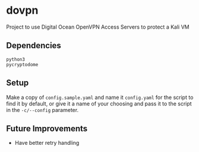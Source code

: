 # dovpn
Project to use Digital Ocean OpenVPN Access Servers to protect a Kali VM

## Dependencies

```
python3
pycryptodome
```

## Setup

Make a copy of `config.sample.yaml` and name it `config.yaml` for the script to find it by default, or give it a name of your choosing and pass it to the script in the `-c/--config` parameter.

## Future Improvements

- Have better retry handling
